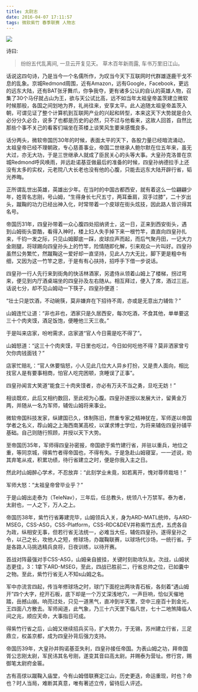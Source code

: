 ```yaml
---
title: 太尉志
date: 2016-04-07 17:11:57
tags: 微软紫竹 春季联赛 人物志
---
```


![](champion.jpg)


诗曰: 



> 纷纷五代乱离间,
> 一旦云开复见天。
> 草木百年新雨露,
> 车书万里旧江山。






话说这四句诗，乃是当今一个名儒所作，为叹当今天下互联网时代群雄逐鹿干戈不息的乱象。京城Redmond周围，近有Amazon，远有Google，Facebook，更远的远东大陆，还有BAT张牙舞爪，你争我夺，更有诸多公认的自认的英雄人物，召集了30个马仔就占山为王，欲与天公试比高，远不如当年太祖皇帝盖茨建立微软时候那般，各国之间划地为界，礼尚往来，安享太平。此人追随太祖皇帝盖茨入朝，可谓见证了整个计算机到互联网产业的兴起和转型，本来这天下大势就是合久必分分久必合，说多了也都是历史的必然，只不过与他看来，这故人回首，自然比那些个事不关己的看客们端坐在茶楼上谈笑风生要来感慨良多。


话分两头，微软帝国历30年的时候，表面太平的天下，各股力量已经暗流涌动，太祖皇帝已经不理朝政，专心慈善事业，帝国二世继承人鲍尔默在位五年来，虽无大过，亦无大功，于是三世继承人就成了臣民关心的头等大事。大皇孙克洛普在京城Redmond呼风唤雨，并远赴诺基亚做最后的准备的时候，四皇孙纳德拉手上还没有太多的实权，元老院八大长老也没有他的心腹，只能去远东大陆开辟行省，韬光养晦。

 
正所谓乱世出英雄，英雄出少年。在当时的中国古都西安，就有着这么一位翩翩少年，姓胥名志刚，号山姆，“生得身长七尺五寸，两耳垂肩，双手过膝”，二十岁出头，蹴鞠的功力已经出神入化，时常带着一个皮球在街头炫技，因此路人皆识得其名号。

帝国历31年，四皇孙带着一众心腹四处招纳贤士，这一日，正来到西安街头，遇到山姆街头耍酷，看得入神时，楼上妇人失手掉下来一根竹竿，直直向四皇孙扎来，千钧一发之际，只见山姆脚底一踩，皮球应声而起，而后气聚丹田，一记大力金刚腿，将球踢向四皇孙头上的竹竿，险情随即化解，引来观众一片叫好。四皇孙虽然公务繁忙，然蹴鞠这一爱好却一直坚持，见此人力大无比，脚下更是粗中有细，又因为这一竹竿之恩，于是有有心扶持，招呼手下借一步说话。


四皇孙一行人先行来到街角的快活林酒家，另遣侍从领着山姆上了楼梯，拐过弯来，便见到内厅酒桌端坐的四皇孙及左右随从。相互拜过，便入了席，酒过三巡，话说七分，却不见山姆动一下筷子，四皇孙便道：

“壮士只是饮酒，不动碗筷，莫非嫌弃在下招待不周，亦或是无意出力辅佐？”

山姆连忙让道：“非也非也，洒家只是久居西安，每次吃酒，不食其他，单单要这三十个肉夹馍，酒足饭饱，便睡他三天三夜。”

于是叫来店家，吩咐需求，店家道“官人今日需是吃不得了”。

山姆怒道：“这三十个肉夹馍，平日里也吃过，今日如何吃他不得？莫非洒家曾亏欠你肉钱面钱？”

店家忙赔礼：“官人休要恼怒，小人见此几位大人异乡打扮，又是贵人面向，相比找官人是有要事相商，怕官人吃完困顿，贪睡误了正事”。

四皇孙闻言大笑道“能食三十肉夹馍者，亦必有万夫不当之勇，旦吃无妨！”

相谈既欢，此后又相约数回，至此视为心腹。四皇孙遂授以发展大计，留黄金万两，并随从一名为军师，辅佐山姆将来事业。


微软帝国科技发家，纵建国已久，体制陈旧，然重专家之精神犹在，军师遂以帝国学者之名义，荐山姆之上海西南某高校，以谋求博士学位，为将来辅佐四皇孙铺平基础。自己则随行照顾，并授以天下大势。


至帝国历35年，军师得四皇孙密报，帝国欲于紫竹建行省，并驻以重兵，地位之重，等同京城，得紫竹者得帝国也，不得有失。于是急赴山姆寝室，一一述说，劝其弃笔从戎，积累功绩，待行省建立之时，便是你我入主之日。

然此时山姆醉心学术，不忍放弃：“此刻学业未竟，如若离开，愧对尊师栽培！”

军师大怒：“太祖皇帝曾毕业乎？”

 

于是山姆出走泰为（TeleNav），三年后，任总教头，统领八十万禁军。泰为者，太尉也，一人之下，万人之上。

 

帝国历38年，紫竹行省筹建完毕，山姆领兵入关，身为ARD-MATL统帅，与ARD-MSEG，CSS-ASG，CSS-Platform，CSS-RDC&DEV并称紫竹五虎，五虎各自为政，纵相安无事，但若行省无法统一，必难当大任，辅佐四皇孙。遂得皇孙之令，以己之长，攻他人之短，修球场，办蹴鞠联赛，以球场代沙场，一统行省。于是各路人马挑选精兵良将，日夜训练，以待开赛。

 

首战对阵最强对手CSS-ASG，山姆亲自披挂，关键时刻助攻队友。次战，山姆状态更佳，3：1拿下ARD-MSEG，至此，四战已胜前二，行省总帅之位，已如囊中之物。至此，紫竹行省无人不知s山姆之名。

军中亦流言四起，传当年修球场之时，球门下面挖出两块青石板，各刻着“遇山姆开”四个大字，挖开石板，底下却是一个万丈深浅地穴，一声巨响，恰似天催地踏，岳撼山崩。响亮过处，只见一道黑气，直冲到半天里，空中三座百十到金光，王四面八方散去。军师闻道，此气象，乃三十六天罡下临凡世，七十二地煞降临人间之兆，顺应天命，大事指日可成。

 

得紫竹行省之后，山姆又继续招兵买马，扩大势力，于无锡，苏州建立行省，三足鼎立，权盖京都，成为四皇孙背后强力支持。

 

帝国历39年，大皇孙并购诺基亚失利，四皇孙接任帝国。为表山姆之功，拜帝国胥公志刚太尉，军民讳其名号刚，遂变其音曰高太尉。并赐泰为营址。修行宫，赐御笔太尉府金匾。

 

古有高俅以蹴鞠入庙堂，今有山姆借联赛定江山，历史更迭，命运重现，时也？命也？时人当局，难断其真意，唯有著述立传，留待后人评述。

